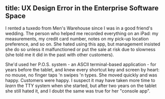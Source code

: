 title: UX Design Error in the Enterprise Software Space
---
I rented a tuxedo from Men's Warehouse since I was in a good friend's wedding. The person who helped me recorded everything on an iPad: my measurements, my credit card number, notes on my pick-up location preference, and so on.  She hated using this app, but management insisted she do so unless it malfunctioned or put the sale at risk due to slowness (she told me it did in the past with other customers). 


She'd used her P.O.S. system - an ASCII terminal-based application - for years before the tablet, and knew every shortcut key and screen by heart: no mouse, no finger taps 'n swipes 'n types. She moved quickly and was happy. Customers were happy. I suspect it may have taken more time to *learn* the TTY system when she started, but after two years on the tablet she still hated it, and I doubt the same was true for her "console app".


